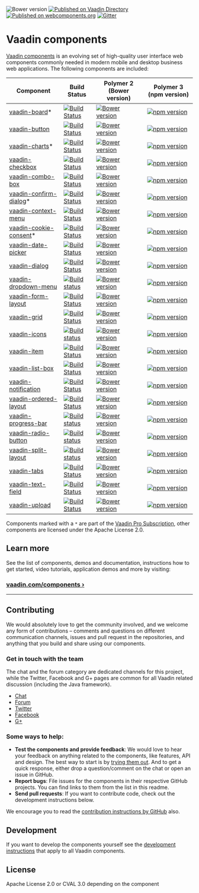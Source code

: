 ![Bower version](https://badge.fury.io/bo/vaadin.svg)
[![Published on Vaadin  Directory](https://img.shields.io/badge/Vaadin%20Directory-published-00b4f0.svg)](https://vaadin.com/directory/search?framework=Polymer%202&keyword=vaadin)
[![Published on webcomponents.org](https://img.shields.io/badge/webcomponents.org-published-blue.svg)](https://www.webcomponents.org/author/vaadin)
[![Gitter](https://badges.gitter.im/Join%20Chat.svg)](https://gitter.im/vaadin/web-components?utm_source=badge&utm_medium=badge&utm_campaign=pr-badge)

# Vaadin components

[Vaadin components](https://vaadin.com/components) is an evolving set of high-quality user interface web components commonly needed in modern mobile and desktop business web applications. The following components are included:

| Component | Build Status | Polymer 2 (Bower version) | Polymer 3 (npm version) |
|-----------|--------------|---------------------------|-------------------------|
| [vaadin-board](https://github.com/vaadin/vaadin-board)* | [![Build Status](https://travis-ci.org/vaadin/vaadin-board.svg?branch=master)](https://travis-ci.org/vaadin/vaadin-board) | [![Bower version](https://badgen.net/github/release/vaadin/vaadin-board)](https://github.com/vaadin/vaadin-board/releases) | [![npm version](https://badgen.net/npm/v/@vaadin/vaadin-board)](https://www.npmjs.com/package/@vaadin/vaadin-board) |
| [vaadin-button](https://github.com/vaadin/vaadin-button) | [![Build Status](https://travis-ci.org/vaadin/vaadin-button.svg?branch=master)](https://travis-ci.org/vaadin/vaadin-button) | [![Bower version](https://badgen.net/github/release/vaadin/vaadin-button)](https://github.com/vaadin/vaadin-button/releases) | [![npm version](https://badgen.net/npm/v/@vaadin/vaadin-button)](https://www.npmjs.com/package/@vaadin/vaadin-button) |
| [vaadin-charts](https://github.com/vaadin/vaadin-charts)* | [![Build Status](https://travis-ci.org/vaadin/vaadin-charts.svg?branch=master)](https://travis-ci.org/vaadin/vaadin-charts) | [![Bower version](https://badgen.net/github/release/vaadin/vaadin-charts)](https://github.com/vaadin/vaadin-charts/releases) | [![npm version](https://badgen.net/npm/v/@vaadin/vaadin-charts)](https://www.npmjs.com/package/@vaadin/vaadin-charts) |
| [vaadin-checkbox](https://github.com/vaadin/vaadin-checkbox) | [![Build Status](https://travis-ci.org/vaadin/vaadin-checkbox.svg?branch=master)](https://travis-ci.org/vaadin/vaadin-checkbox) | [![Bower version](https://badgen.net/github/release/vaadin/vaadin-checkbox)](https://github.com/vaadin/vaadin-checkbox/releases) | [![npm version](https://badgen.net/npm/v/@vaadin/vaadin-checkbox)](https://www.npmjs.com/package/@vaadin/vaadin-checkbox) |
| [vaadin-combo-box](https://github.com/vaadin/vaadin-combo-box) | [![Build Status](https://travis-ci.org/vaadin/vaadin-combo-box.svg?branch=master)](https://travis-ci.org/vaadin/vaadin-combo-box) | [![Bower version](https://badgen.net/github/release/vaadin/vaadin-combo-box)](https://github.com/vaadin/vaadin-combo-box/releases) | [![npm version](https://badgen.net/npm/v/@vaadin/vaadin-combo-box)](https://www.npmjs.com/package/@vaadin/vaadin-combo-box) |
| [vaadin-confirm-dialog](https://github.com/vaadin/vaadin-confirm-dialog)* | [![Build Status](https://travis-ci.org/vaadin/vaadin-confirm-dialog.svg?branch=master)](https://travis-ci.org/vaadin/vaadin-confirm-dialog) | [![Bower version](https://badgen.net/github/release/vaadin/vaadin-confirm-dialog)](https://github.com/vaadin/vaadin-confirm-dialog/releases) | [![npm version](https://badgen.net/npm/v/@vaadin/vaadin-confirm-dialog)](https://www.npmjs.com/package/@vaadin/vaadin-confirm-dialog) |
| [vaadin-context-menu](https://github.com/vaadin/vaadin-context-menu) | [![Build Status](https://travis-ci.org/vaadin/vaadin-context-menu.svg?branch=master)](https://travis-ci.org/vaadin/vaadin-context-menu) | [![Bower version](https://badgen.net/github/release/vaadin/vaadin-context-menu)](https://github.com/vaadin/vaadin-context-menu/releases) | [![npm version](https://badgen.net/npm/v/@vaadin/vaadin-context-menu)](https://www.npmjs.com/package/@vaadin/vaadin-context-menu) |
| [vaadin-cookie-consent](https://github.com/vaadin/vaadin-cookie-consent)* | [![Build Status](https://travis-ci.org/vaadin/vaadin-cookie-consent.svg?branch=master)](https://travis-ci.org/vaadin/vaadin-cookie-consent) | [![Bower version](https://badgen.net/github/release/vaadin/vaadin-cookie-consent)](https://github.com/vaadin/vaadin-cookie-consent/releases) | [![npm version](https://badgen.net/npm/v/@vaadin/vaadin-cookie-consent)](https://www.npmjs.com/package/@vaadin/vaadin-cookie-consent) |
| [vaadin-date-picker](https://github.com/vaadin/vaadin-date-picker) | [![Build Status](https://travis-ci.org/vaadin/vaadin-date-picker.svg?branch=master)](https://travis-ci.org/vaadin/vaadin-date-picker) | [![Bower version](https://badgen.net/github/release/vaadin/vaadin-date-picker)](https://github.com/vaadin/vaadin-date-picker/releases) | [![npm version](https://badgen.net/npm/v/@vaadin/vaadin-date-picker)](https://www.npmjs.com/package/@vaadin/vaadin-date-picker) |
| [vaadin-dialog](https://github.com/vaadin/vaadin-dialog) | [![Build Status](https://travis-ci.org/vaadin/vaadin-dialog.svg?branch=master)](https://travis-ci.org/vaadin/vaadin-dialog) | [![Bower version](https://badgen.net/github/release/vaadin/vaadin-dialog)](https://github.com/vaadin/vaadin-dialog/releases) | [![npm version](https://badgen.net/npm/v/@vaadin/vaadin-dialog)](https://www.npmjs.com/package/@vaadin/vaadin-dialog) |
| [vaadin-dropdown-menu](https://github.com/vaadin/vaadin-dropdown-menu) | [![Build status](https://travis-ci.org/vaadin/vaadin-dropdown-menu.svg?branch=master)](https://travis-ci.org/vaadin/vaadin-dropdown-menu) | [![Bower version](https://badgen.net/github/release/vaadin/vaadin-dropdown-menu)](https://github.com/vaadin/vaadin-dropdown-menu/releases) | [![npm version](https://badgen.net/npm/v/@vaadin/vaadin-dropdown-menu)](https://www.npmjs.com/package/@vaadin/vaadin-dropdown-menu) |
| [vaadin-form-layout](https://github.com/vaadin/vaadin-form-layout) | [![Build Status](https://travis-ci.org/vaadin/vaadin-form-layout.svg?branch=master)](https://travis-ci.org/vaadin/vaadin-form-layout) | [![Bower version](https://badgen.net/github/release/vaadin/vaadin-form-layout)](https://github.com/vaadin/vaadin-form-layout/releases) | [![npm version](https://badgen.net/npm/v/@vaadin/vaadin-form-layout)](https://www.npmjs.com/package/@vaadin/vaadin-form-layout) |
| [vaadin-grid](https://github.com/vaadin/vaadin-grid) | [![Build Status](https://travis-ci.org/vaadin/vaadin-grid.svg?branch=master)](https://travis-ci.org/vaadin/vaadin-grid) | [![Bower version](https://badgen.net/github/release/vaadin/vaadin-grid)](https://github.com/vaadin/vaadin-grid/releases) | [![npm version](https://badgen.net/npm/v/@vaadin/vaadin-grid)](https://www.npmjs.com/package/@vaadin/vaadin-grid) |
| [vaadin-icons](https://github.com/vaadin/vaadin-icons) | [![Build status](https://travis-ci.org/vaadin/vaadin-icons.svg?branch=master)](https://travis-ci.org/vaadin/vaadin-icons) | [![Bower version](https://badgen.net/github/release/vaadin/vaadin-icons)](https://github.com/vaadin/vaadin-icons/releases) | [![npm version](https://badgen.net/npm/v/@vaadin/vaadin-icons)](https://www.npmjs.com/package/@vaadin/vaadin-icons) |
| [vaadin-item](https://github.com/vaadin/vaadin-item) | [![Build Status](https://travis-ci.org/vaadin/vaadin-item.svg?branch=master)](https://travis-ci.org/vaadin/vaadin-item) | [![Bower version](https://badgen.net/github/release/vaadin/vaadin-item)](https://github.com/vaadin/vaadin-item/releases) | [![npm version](https://badgen.net/npm/v/@vaadin/vaadin-item)](https://www.npmjs.com/package/@vaadin/vaadin-item) |
| [vaadin-list-box](https://github.com/vaadin/vaadin-list-box) | [![Build Status](https://travis-ci.org/vaadin/vaadin-list-box.svg?branch=master)](https://travis-ci.org/vaadin/vaadin-list-box) | [![Bower version](https://badgen.net/github/release/vaadin/vaadin-list-box)](https://github.com/vaadin/vaadin-list-box/releases) | [![npm version](https://badgen.net/npm/v/@vaadin/vaadin-list-box)](https://www.npmjs.com/package/@vaadin/vaadin-list-box) |
| [vaadin-notification](https://github.com/vaadin/vaadin-notification) | [![Build Status](https://travis-ci.org/vaadin/vaadin-notification.svg?branch=master)](https://travis-ci.org/vaadin/vaadin-notification) | [![Bower version](https://badgen.net/github/release/vaadin/vaadin-notification)](https://github.com/vaadin/vaadin-notification/releases) | [![npm version](https://badgen.net/npm/v/@vaadin/vaadin-notification)](https://www.npmjs.com/package/@vaadin/vaadin-notification) |
| [vaadin-ordered-layout](https://github.com/vaadin/vaadin-ordered-layout) | [![Build Status](https://travis-ci.org/vaadin/vaadin-ordered-layout.svg?branch=master)](https://travis-ci.org/vaadin/vaadin-ordered-layout) | [![Bower version](https://badgen.net/github/release/vaadin/vaadin-ordered-layout)](https://github.com/vaadin/vaadin-ordered-layout/releases) | [![npm version](https://badgen.net/npm/v/@vaadin/vaadin-ordered-layout)](https://www.npmjs.com/package/@vaadin/vaadin-ordered-layout) |
| [vaadin-progress-bar](https://github.com/vaadin/vaadin-progress-bar) | [![Build status](https://travis-ci.org/vaadin/vaadin-progress-bar.svg?branch=master)](https://travis-ci.org/vaadin/vaadin-progress-bar) | [![Bower version](https://badgen.net/github/release/vaadin/vaadin-progress-bar)](https://github.com/vaadin/vaadin-progress-bar/releases) | [![npm version](https://badgen.net/npm/v/@vaadin/vaadin-progress-bar)](https://www.npmjs.com/package/@vaadin/vaadin-progress-bar) |
| [vaadin-radio-button](https://github.com/vaadin/vaadin-radio-button) | [![Build status](https://travis-ci.org/vaadin/vaadin-radio-button.svg?branch=master)](https://travis-ci.org/vaadin/vaadin-radio-button) | [![Bower version](https://badgen.net/github/release/vaadin/vaadin-radio-button)](https://github.com/vaadin/vaadin-radio-button/releases) | [![npm version](https://badgen.net/npm/v/@vaadin/vaadin-radio-button)](https://www.npmjs.com/package/@vaadin/vaadin-radio-button) |
| [vaadin-split-layout](https://github.com/vaadin/vaadin-split-layout) | [![Build status](https://travis-ci.org/vaadin/vaadin-split-layout.svg?branch=master)](https://travis-ci.org/vaadin/vaadin-split-layout) | [![Bower version](https://badgen.net/github/release/vaadin/vaadin-split-layout)](https://github.com/vaadin/vaadin-split-layout/releases) | [![npm version](https://badgen.net/npm/v/@vaadin/vaadin-split-layout)](https://www.npmjs.com/package/@vaadin/vaadin-split-layout) |
| [vaadin-tabs](https://github.com/vaadin/vaadin-tabs) | [![Build Status](https://travis-ci.org/vaadin/vaadin-tabs.svg?branch=master)](https://travis-ci.org/vaadin/vaadin-tabs) | [![Bower version](https://badgen.net/github/release/vaadin/vaadin-tabs)](https://github.com/vaadin/vaadin-tabs/releases) | [![npm version](https://badgen.net/npm/v/@vaadin/vaadin-tabs)](https://www.npmjs.com/package/@vaadin/vaadin-tabs) |
| [vaadin-text-field](https://github.com/vaadin/vaadin-text-field) | [![Build Status](https://travis-ci.org/vaadin/vaadin-text-field.svg?branch=master)](https://travis-ci.org/vaadin/vaadin-text-field) | [![Bower version](https://badgen.net/github/release/vaadin/vaadin-text-field)](https://github.com/vaadin/vaadin-text-field/releases) | [![npm version](https://badgen.net/npm/v/@vaadin/vaadin-text-field)](https://www.npmjs.com/package/@vaadin/vaadin-text-field) |
| [vaadin-upload](https://github.com/vaadin/vaadin-upload) | [![Build Status](https://travis-ci.org/vaadin/vaadin-upload.svg?branch=master)](https://travis-ci.org/vaadin/vaadin-upload) | [![Bower version](https://badgen.net/github/release/vaadin/vaadin-upload)](https://github.com/vaadin/vaadin-upload/releases) | [![npm version](https://badgen.net/npm/v/@vaadin/vaadin-upload)](https://www.npmjs.com/package/@vaadin/vaadin-upload) |


Components marked with a `*` are part of the [Vaadin Pro Subscription](https://vaadin.com/pricing), other components are licensed under the Apache License 2.0. 


## Learn more

See the list of components, demos and documentation, instructions how to get started, video tutorials, application demos and more by visiting:

### [vaadin.com/components ›](https://vaadin.com/components)

---

## Contributing

We would absolutely love to get the community involved, and we welcome any form of contributions – comments and questions on different communication channels, issues and pull request in the repositories, and anything that you build and share using our components.

### Get in touch with the team

The chat and the forum category are dedicated channels for this project, while the Twitter, Facebook and G+ pages are common for all Vaadin related discussion (including the Java framework).

- [Chat](https://gitter.im/vaadin/web-components)
- [Forum](https://vaadin.com/forum/#!/category/9848927)
- [Twitter](https://twitter.com/vaadin)
- [Facebook](https://www.facebook.com/vaadin/)
- [G+](https://plus.google.com/communities/108116678608923665301)

### Some ways to help:

- **Test the components and provide feedback**: We would love to hear your feedback on anything related to the components, like features, API and design. The best way to start is by [trying them out](https://vaadin.com/components/browse). And to get a quick response, either drop a question/comment on the chat or open an issue in GitHub.
- **Report bugs**: File issues for the components in their respective GitHub projects. You can find links to them from the list in this readme.
- **Send pull requests**: If you want to contribute code, check out the development instructions below.

We encourage you to read the [contribution instructions by GitHub](https://guides.github.com/activities/contributing-to-open-source/#contributing) also.

## Development

If you want to develop the components yourself see the [development instructions](DEVELOPMENT.md) that apply to all Vaadin components.

## License

Apache License 2.0 or CVAL 3.0 depending on the component
